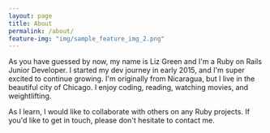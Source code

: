 ```yaml
---
layout: page
title: About
permalink: /about/
feature-img: "img/sample_feature_img_2.png"
---
```


As you have guessed by now, my name is Liz Green and I'm a Ruby on Rails Junior Developer. I started my dev journey in early 2015, and I'm super excited to continue growing. I'm originally from Nicaragua, but I live in the beautiful city of Chicago. I enjoy coding, reading, watching movies, and weightlifting. 

As I learn, I would like to collaborate with others on any Ruby projects. If you'd like to get in touch, please don't hesitate to contact me. 